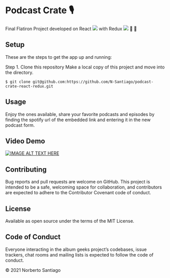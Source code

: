 # Podcast Crate :studio_microphone:
Final Flatiron Project developed on React <img src="https://img.icons8.com/office/16/000000/react.png"/> with Redux <img src="https://img.icons8.com/color/48/000000/redux.png"/>  :rocket: :rocket:
## Setup 

These are the steps to get the app up and running:

Step 1. Clone this repository Make a local copy of this project and move into the directory. 

```$ git clone git@github.com:https://github.com/N-Santiago/podcast-crate-react-redux.git``` 

## Usage 

Enjoy the ones available, share your favorite podcasts and episodes by finding the spotify url of the embedded link and entering it in the new podcast form. 

## Video Demo

[![IMAGE ALT TEXT HERE](https://img.youtube.com/vi/NlvK35kcFVM/0.jpg)](https://www.youtube.com/watch?v=NlvK35kcFVM)

## Contributing 

Bug reports and pull requests are welcome on GitHub. This project is intended to be a safe, welcoming space for collaboration, and contributors are expected to adhere to the Contributor Covenant code of conduct.

## License 

Available as open source under the terms of the MIT License.

## Code of Conduct 

Everyone interacting in the album geeks project’s codebases, issue trackers, chat rooms and mailing lists is expected to follow the code of conduct.

© 2021 Norberto Santiago
